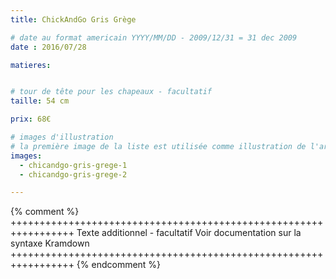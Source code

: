 ```yaml
---
title: ChickAndGo Gris Grège

# date au format americain YYYY/MM/DD - 2009/12/31 = 31 dec 2009
date : 2016/07/28

matieres:


# tour de tête pour les chapeaux - facultatif
taille: 54 cm

prix: 68€

# images d'illustration
# la première image de la liste est utilisée comme illustration de l'article dans les pages de listing.
images:
  - chicandgo-gris-grege-1
  - chicandgo-gris-grege-2

---
```

{% comment %} +++++++++++++++++++++++++++++++++++++++++++++++++++++++++++++++++
              Texte additionnel - facultatif
              Voir documentation sur la syntaxe Kramdown
+++++++++++++++++++++++++++++++++++++++++++++++++++++++++++++++++ {% endcomment %}
